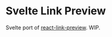 # Svelte Link Preview

Svelte port of [react-link-preview](https://github.com/dhaiwat10/react-link-preview). WIP.
